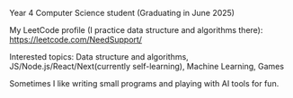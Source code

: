 Year 4 Computer Science student (Graduating in June 2025)

My LeetCode profile (I practice data structure and algorithms there): https://leetcode.com/NeedSupport/

Interested topics: Data structure and algorithms, JS/Node.js/React/Next(currently self-learning), Machine Learning, Games

Sometimes I like writing small programs and playing with AI tools for fun.
<!---
NeedSuqqort/NeedSuqqort is a ✨ special ✨ repository because its `README.md` (this file) appears on your GitHub profile.
You can click the Preview link to take a look at your changes.
--->
